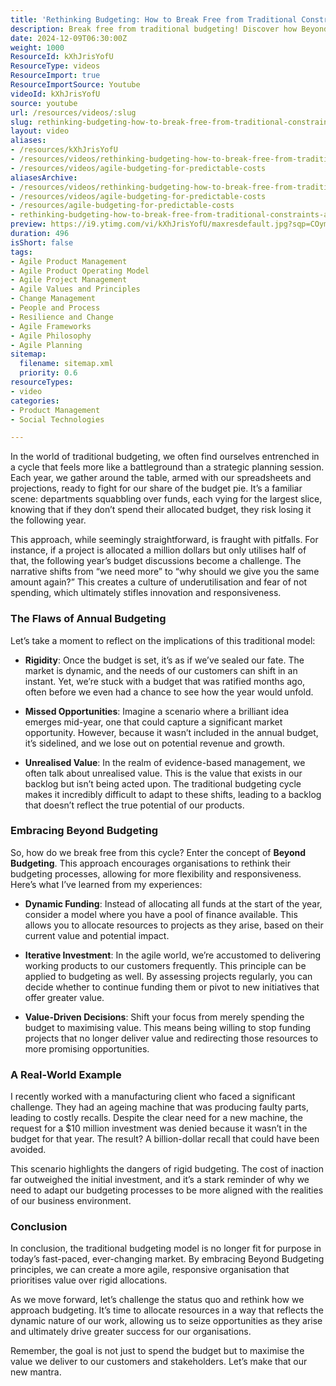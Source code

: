 ```yaml
---
title: 'Rethinking Budgeting: How to Break Free from Traditional Constraints and Maximise Value'
description: Break free from traditional budgeting! Discover how Beyond Budgeting fosters agility, maximises value, and seizes opportunities in a dynamic market.
date: 2024-12-09T06:30:00Z
weight: 1000
ResourceId: kXhJrisYofU
ResourceType: videos
ResourceImport: true
ResourceImportSource: Youtube
videoId: kXhJrisYofU
source: youtube
url: /resources/videos/:slug
slug: rethinking-budgeting-how-to-break-free-from-traditional-constraints-and-maximise-value
layout: video
aliases:
- /resources/kXhJrisYofU
- /resources/videos/rethinking-budgeting-how-to-break-free-from-traditional-constraints-and-maximise-value
- /resources/videos/agile-budgeting-for-predictable-costs
aliasesArchive:
- /resources/videos/rethinking-budgeting-how-to-break-free-from-traditional-constraints-and-maximise-value
- /resources/videos/agile-budgeting-for-predictable-costs
- /resources/agile-budgeting-for-predictable-costs
- rethinking-budgeting-how-to-break-free-from-traditional-constraints-and-maximise-value
preview: https://i9.ytimg.com/vi/kXhJrisYofU/maxresdefault.jpg?sqp=COymp7oG&rs=AOn4CLCuCmAp98BMQG6vEAhRCo2oBtgP4g
duration: 496
isShort: false
tags:
- Agile Product Management
- Agile Product Operating Model
- Agile Project Management
- Agile Values and Principles
- Change Management
- People and Process
- Resilience and Change
- Agile Frameworks
- Agile Philosophy
- Agile Planning
sitemap:
  filename: sitemap.xml
  priority: 0.6
resourceTypes:
- video
categories:
- Product Management
- Social Technologies

---
```

In the world of traditional budgeting, we often find ourselves entrenched in a cycle that feels more like a battleground than a strategic planning session. Each year, we gather around the table, armed with our spreadsheets and projections, ready to fight for our share of the budget pie. It’s a familiar scene: departments squabbling over funds, each vying for the largest slice, knowing that if they don’t spend their allocated budget, they risk losing it the following year. 

This approach, while seemingly straightforward, is fraught with pitfalls. For instance, if a project is allocated a million dollars but only utilises half of that, the following year’s budget discussions become a challenge. The narrative shifts from “we need more” to “why should we give you the same amount again?” This creates a culture of underutilisation and fear of not spending, which ultimately stifles innovation and responsiveness.

### The Flaws of Annual Budgeting

Let’s take a moment to reflect on the implications of this traditional model:

- **Rigidity**: Once the budget is set, it’s as if we’ve sealed our fate. The market is dynamic, and the needs of our customers can shift in an instant. Yet, we’re stuck with a budget that was ratified months ago, often before we even had a chance to see how the year would unfold.
  
- **Missed Opportunities**: Imagine a scenario where a brilliant idea emerges mid-year, one that could capture a significant market opportunity. However, because it wasn’t included in the annual budget, it’s sidelined, and we lose out on potential revenue and growth.

- **Unrealised Value**: In the realm of evidence-based management, we often talk about unrealised value. This is the value that exists in our backlog but isn’t being acted upon. The traditional budgeting cycle makes it incredibly difficult to adapt to these shifts, leading to a backlog that doesn’t reflect the true potential of our products.

### Embracing Beyond Budgeting

So, how do we break free from this cycle? Enter the concept of **Beyond Budgeting**. This approach encourages organisations to rethink their budgeting processes, allowing for more flexibility and responsiveness. Here’s what I’ve learned from my experiences:

- **Dynamic Funding**: Instead of allocating all funds at the start of the year, consider a model where you have a pool of finance available. This allows you to allocate resources to projects as they arise, based on their current value and potential impact.

- **Iterative Investment**: In the agile world, we’re accustomed to delivering working products to our customers frequently. This principle can be applied to budgeting as well. By assessing projects regularly, you can decide whether to continue funding them or pivot to new initiatives that offer greater value.

- **Value-Driven Decisions**: Shift your focus from merely spending the budget to maximising value. This means being willing to stop funding projects that no longer deliver value and redirecting those resources to more promising opportunities.

### A Real-World Example

I recently worked with a manufacturing client who faced a significant challenge. They had an ageing machine that was producing faulty parts, leading to costly recalls. Despite the clear need for a new machine, the request for a $10 million investment was denied because it wasn’t in the budget for that year. The result? A billion-dollar recall that could have been avoided.

This scenario highlights the dangers of rigid budgeting. The cost of inaction far outweighed the initial investment, and it’s a stark reminder of why we need to adapt our budgeting processes to be more aligned with the realities of our business environment.

### Conclusion

In conclusion, the traditional budgeting model is no longer fit for purpose in today’s fast-paced, ever-changing market. By embracing Beyond Budgeting principles, we can create a more agile, responsive organisation that prioritises value over rigid allocations. 

As we move forward, let’s challenge the status quo and rethink how we approach budgeting. It’s time to allocate resources in a way that reflects the dynamic nature of our work, allowing us to seize opportunities as they arise and ultimately drive greater success for our organisations. 

Remember, the goal is not just to spend the budget but to maximise the value we deliver to our customers and stakeholders. Let’s make that our new mantra.
